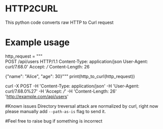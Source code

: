 # HTTP2CURL
This python code converts raw HTTP to Curl request

# Example usage
http_request = """\
POST /api/users HTTP/1.1
Content-Type: application/json
User-Agent: curl/7.68.0'
Accept: */*
Content-Length: 26

{"name": "Alice", "age": 30}"""
print(http_to_curl(http_request))


curl -X POST -H 'Content-Type: application/json' -H 'User-Agent: curl/7.68.0%27' -H 'Accept: */*' -H 'Content-Length: 26' 'http://example.com/api/users'


#Known issues 
Directory treversal attack are normalized by curl, right now please manually add `--path-as-is` flag to send it.

#Feel free to raise bug if something is incorrect
